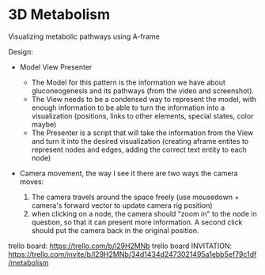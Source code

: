 # 3D Metabolism

Visualizing metabolic pathways using A-frame

Design:
* Model View Presenter
	* The Model for this pattern is the information we have
	about gluconeogenesis and its pathways (from the video and screenshot).
	* The View needs to be a condensed way to represent the model, with enough information to be able to turn the information into a visualization (positions, links to other elements, special states, color maybe)
	* The Presenter is a script that will take the information from the View and turn it into the desired visualization (creating aframe entites to represent nodes and edges, adding the correct text entity to each node) 

* Camera movement, the way I see it there are two ways the camera moves:
	1. The camera travels around the space freely (use mousedown + camera's forward vector to update camera rig position)
	2. when clicking on a node, the camera should "zoom in" to the node in question, so that it can present more information. A second click should put the camera back in the original position.

trello board: https://trello.com/b/l29H2MNb
trello board INVITATION: https://trello.com/invite/b/l29H2MNb/34d1434d2473021495a1ebb5ef79c1df/metabolism
